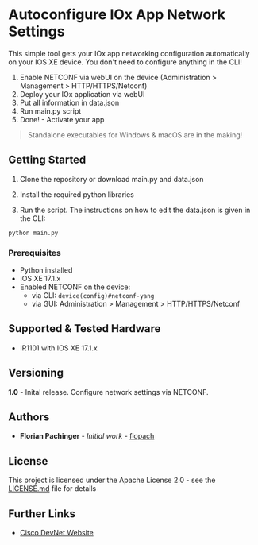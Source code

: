 # Autoconfigure IOx App Network Settings

This simple tool gets your IOx app networking configuration automatically on your IOS XE device. You don't need to configure anything in the CLI!

1. Enable NETCONF via webUI on the device (Administration > Management > HTTP/HTTPS/Netconf)
2. Deploy your IOx application via webUI
3. Put all information in data.json
4. Run main.py script
5. Done! - Activate your app

> Standalone executables for Windows & macOS are in the making!

## Getting Started

1. Clone the repository or download main.py and data.json

2. Install the required python libraries

3. Run the script. The instructions on how to edit the data.json is given in the CLI:

```
python main.py
```

### Prerequisites

* Python installed
* IOS XE 17.1.x
* Enabled NETCONF on the device:
	* via CLI: ```device(config)#netconf-yang```
	* via GUI: Administration > Management > HTTP/HTTPS/Netconf

## Supported & Tested Hardware

* IR1101 with IOS XE 17.1.x

## Versioning

**1.0** - Inital release. Configure network settings via NETCONF.

## Authors

* **Florian Pachinger** - *Initial work* - [flopach](https://github.com/flopach)

## License

This project is licensed under the Apache License 2.0 - see the [LICENSE.md](LICENSE.md) file for details


## Further Links

* [Cisco DevNet Website](https://developer.cisco.com)
